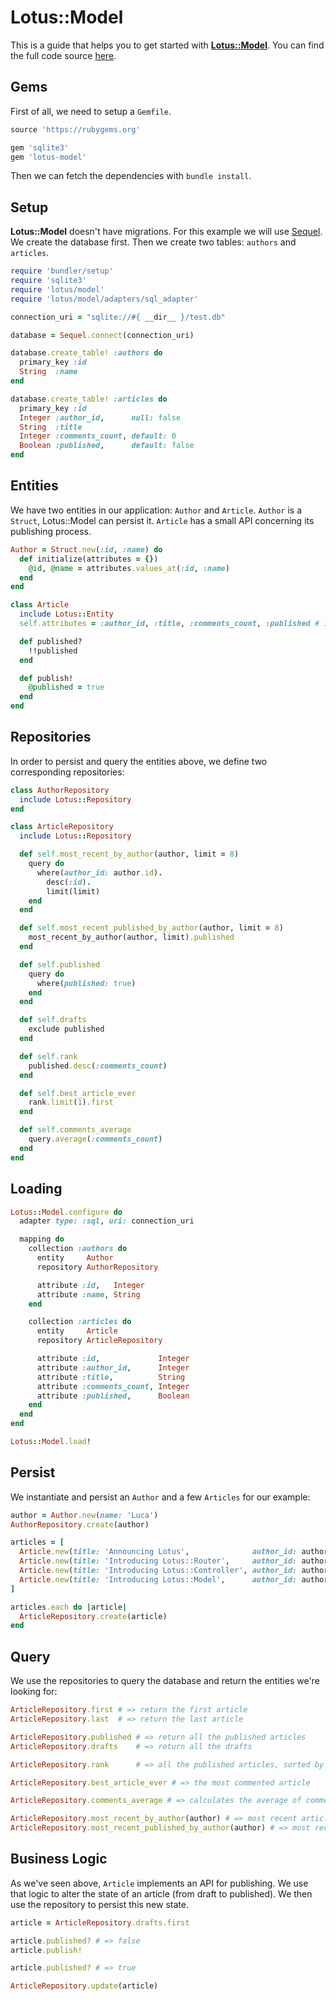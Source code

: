 # Lotus::Model

This is a guide that helps you to get started with [**Lotus::Model**](https://github.com/lotus/model).
You can find the full code source [here](https://gist.github.com/jodosha/11211048).

## Gems

First of all, we need to setup a `Gemfile`.

```ruby
source 'https://rubygems.org'

gem 'sqlite3'
gem 'lotus-model'
```

Then we can fetch the dependencies with `bundle install`.

## Setup

<a name="connection-url"></a>

**Lotus::Model** doesn't have migrations.
For this example we will use [Sequel](http://sequel.jeremyevans.net).
We create the database first.
Then we create two tables: `authors` and `articles`.

```ruby
require 'bundler/setup'
require 'sqlite3'
require 'lotus/model'
require 'lotus/model/adapters/sql_adapter'

connection_uri = "sqlite://#{ __dir__ }/test.db"

database = Sequel.connect(connection_uri)

database.create_table! :authors do
  primary_key :id
  String  :name
end

database.create_table! :articles do
  primary_key :id
  Integer :author_id,      null: false
  String  :title
  Integer :comments_count, default: 0
  Boolean :published,      default: false
end
```

## Entities

We have two entities in our application: `Author` and `Article`.
`Author` is a `Struct`, Lotus::Model can persist it.
`Article` has a small API concerning its publishing process.

```ruby
Author = Struct.new(:id, :name) do
  def initialize(attributes = {})
    @id, @name = attributes.values_at(:id, :name)
  end
end

class Article
  include Lotus::Entity
  self.attributes = :author_id, :title, :comments_count, :published # id is implicit

  def published?
    !!published
  end

  def publish!
    @published = true
  end
end
```

## Repositories

In order to persist and query the entities above, we define two corresponding repositories:

```ruby
class AuthorRepository
  include Lotus::Repository
end

class ArticleRepository
  include Lotus::Repository

  def self.most_recent_by_author(author, limit = 8)
    query do
      where(author_id: author.id).
        desc(:id).
        limit(limit)
    end
  end

  def self.most_recent_published_by_author(author, limit = 8)
    most_recent_by_author(author, limit).published
  end

  def self.published
    query do
      where(published: true)
    end
  end

  def self.drafts
    exclude published
  end

  def self.rank
    published.desc(:comments_count)
  end

  def self.best_article_ever
    rank.limit(1).first
  end

  def self.comments_average
    query.average(:comments_count)
  end
end
```

## Loading

```ruby
Lotus::Model.configure do
  adapter type: :sql, uri: connection_uri

  mapping do
    collection :authors do
      entity     Author
      repository AuthorRepository

      attribute :id,   Integer
      attribute :name, String
    end

    collection :articles do
      entity     Article
      repository ArticleRepository

      attribute :id,             Integer
      attribute :author_id,      Integer
      attribute :title,          String
      attribute :comments_count, Integer
      attribute :published,      Boolean
    end
  end
end

Lotus::Model.load!
```

## Persist

We instantiate and persist an `Author` and a few `Articles` for our example:

```ruby
author = Author.new(name: 'Luca')
AuthorRepository.create(author)

articles = [
  Article.new(title: 'Announcing Lotus',              author_id: author.id, comments_count: 123, published: true),
  Article.new(title: 'Introducing Lotus::Router',     author_id: author.id, comments_count: 63,  published: true),
  Article.new(title: 'Introducing Lotus::Controller', author_id: author.id, comments_count: 82,  published: true),
  Article.new(title: 'Introducing Lotus::Model',      author_id: author.id)
]

articles.each do |article|
  ArticleRepository.create(article)
end
```

## Query

We use the repositories to query the database and return the entities we're looking for:

```ruby
ArticleRepository.first # => return the first article
ArticleRepository.last  # => return the last article

ArticleRepository.published # => return all the published articles
ArticleRepository.drafts    # => return all the drafts

ArticleRepository.rank      # => all the published articles, sorted by popularity

ArticleRepository.best_article_ever # => the most commented article

ArticleRepository.comments_average # => calculates the average of comments across all the published articles.

ArticleRepository.most_recent_by_author(author) # => most recent articles by an author (drafts and published).
ArticleRepository.most_recent_published_by_author(author) # => most recent published articles by an author
```

## Business Logic

As we've seen above, `Article` implements an API for publishing.
We use that logic to alter the state of an article (from draft to published).
We then use the repository to persist this new state.

```ruby
article = ArticleRepository.drafts.first

article.published? # => false
article.publish!

article.published? # => true

ArticleRepository.update(article)
```
